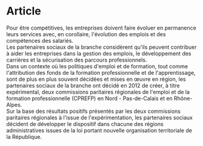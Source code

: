 # Article

  
Pour être compétitives, les entreprises doivent faire évoluer en permanence leurs services avec, en corollaire, l'évolution des emplois et des compétences des salariés.  
Les partenaires sociaux de la branche considèrent qu'ils peuvent contribuer à aider les entreprises dans la gestion des emplois, le développement des carrières et la sécurisation des parcours professionnels.  
Dans un contexte où les politiques d'emploi et de formation, tout comme l'attribution des fonds de la formation professionnelle et de l'apprentissage, sont de plus en plus souvent décidées et mises en œuvre en région, les partenaires sociaux de la branche ont décidé en 2012 de créer, à titre expérimental, deux commissions paritaires régionales de l'emploi et de la formation professionnelle (CPREFP) en Nord - Pas-de-Calais et en Rhône-Alpes.  
Sur la base des résultats positifs présentés par les deux commissions paritaires régionales à l'issue de l'expérimentation, les partenaires sociaux décident de développer le dispositif dans chacune des régions administratives issues de la loi portant nouvelle organisation territoriale de la République.

